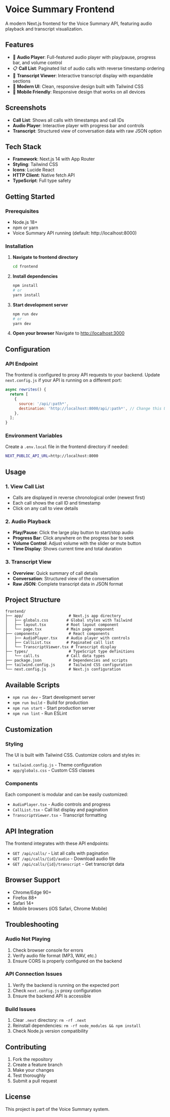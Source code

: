 # Voice Summary Frontend

A modern Next.js frontend for the Voice Summary API, featuring audio playback and transcript visualization.

## Features

- 🎵 **Audio Player**: Full-featured audio player with play/pause, progress bar, and volume control
- 📋 **Call List**: Paginated list of audio calls with reverse timestamp ordering
- 📝 **Transcript Viewer**: Interactive transcript display with expandable sections
- 🎨 **Modern UI**: Clean, responsive design built with Tailwind CSS
- 📱 **Mobile Friendly**: Responsive design that works on all devices

## Screenshots

- **Call List**: Shows all calls with timestamps and call IDs
- **Audio Player**: Interactive player with progress bar and controls
- **Transcript**: Structured view of conversation data with raw JSON option

## Tech Stack

- **Framework**: Next.js 14 with App Router
- **Styling**: Tailwind CSS
- **Icons**: Lucide React
- **HTTP Client**: Native fetch API
- **TypeScript**: Full type safety

## Getting Started

### Prerequisites

- Node.js 18+ 
- npm or yarn
- Voice Summary API running (default: http://localhost:8000)

### Installation

1. **Navigate to frontend directory**
   ```bash
   cd frontend
   ```

2. **Install dependencies**
   ```bash
   npm install
   # or
   yarn install
   ```

3. **Start development server**
   ```bash
   npm run dev
   # or
   yarn dev
   ```

4. **Open your browser**
   Navigate to [http://localhost:3000](http://localhost:3000)

## Configuration

### API Endpoint

The frontend is configured to proxy API requests to your backend. Update `next.config.js` if your API is running on a different port:

```javascript
async rewrites() {
  return [
    {
      source: '/api/:path*',
      destination: 'http://localhost:8000/api/:path*', // Change this URL
    },
  ];
}
```

### Environment Variables

Create a `.env.local` file in the frontend directory if needed:

```bash
NEXT_PUBLIC_API_URL=http://localhost:8000
```

## Usage

### 1. View Call List

- Calls are displayed in reverse chronological order (newest first)
- Each call shows the call ID and timestamp
- Click on any call to view details

### 2. Audio Playback

- **Play/Pause**: Click the large play button to start/stop audio
- **Progress Bar**: Click anywhere on the progress bar to seek
- **Volume Control**: Adjust volume with the slider or mute button
- **Time Display**: Shows current time and total duration

### 3. Transcript View

- **Overview**: Quick summary of call details
- **Conversation**: Structured view of the conversation
- **Raw JSON**: Complete transcript data in JSON format

## Project Structure

```
frontend/
├── app/                    # Next.js app directory
│   ├── globals.css        # Global styles with Tailwind
│   ├── layout.tsx         # Root layout component
│   └── page.tsx           # Main page component
├── components/             # React components
│   ├── AudioPlayer.tsx    # Audio player with controls
│   ├── CallList.tsx       # Paginated call list
│   └── TranscriptViewer.tsx # Transcript display
├── types/                  # TypeScript type definitions
│   └── call.ts            # Call data types
├── package.json            # Dependencies and scripts
├── tailwind.config.js      # Tailwind CSS configuration
└── next.config.js          # Next.js configuration
```

## Available Scripts

- `npm run dev` - Start development server
- `npm run build` - Build for production
- `npm run start` - Start production server
- `npm run lint` - Run ESLint

## Customization

### Styling

The UI is built with Tailwind CSS. Customize colors and styles in:

- `tailwind.config.js` - Theme configuration
- `app/globals.css` - Custom CSS classes

### Components

Each component is modular and can be easily customized:

- `AudioPlayer.tsx` - Audio controls and progress
- `CallList.tsx` - Call list display and pagination
- `TranscriptViewer.tsx` - Transcript formatting

## API Integration

The frontend integrates with these API endpoints:

- `GET /api/calls/` - List all calls with pagination
- `GET /api/calls/{id}/audio` - Download audio file
- `GET /api/calls/{id}/transcript` - Get transcript data

## Browser Support

- Chrome/Edge 90+
- Firefox 88+
- Safari 14+
- Mobile browsers (iOS Safari, Chrome Mobile)

## Troubleshooting

### Audio Not Playing

1. Check browser console for errors
2. Verify audio file format (MP3, WAV, etc.)
3. Ensure CORS is properly configured on the backend

### API Connection Issues

1. Verify the backend is running on the expected port
2. Check `next.config.js` proxy configuration
3. Ensure the backend API is accessible

### Build Issues

1. Clear `.next` directory: `rm -rf .next`
2. Reinstall dependencies: `rm -rf node_modules && npm install`
3. Check Node.js version compatibility

## Contributing

1. Fork the repository
2. Create a feature branch
3. Make your changes
4. Test thoroughly
5. Submit a pull request

## License

This project is part of the Voice Summary system.
